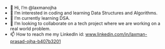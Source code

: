 - 👋 Hi, I’m @laxmanojha
- 👀 I’m interested in coding and learning Data Structures and Algorithms.
- 🌱 I’m currently learning DSA.
- 💞️ I’m looking to collaborate on a tech project where we are working on a real world problem.
- 📫 How to reach me 
      my LinkedIn id: www.linkedin.com/in/laxman-prasad-ojha-b407b3201

<!---
laxmanojha/laxmanojha is a ✨ special ✨ repository because its `README.md` (this file) appears on your GitHub profile.
You can click the Preview link to take a look at your changes.
--->
